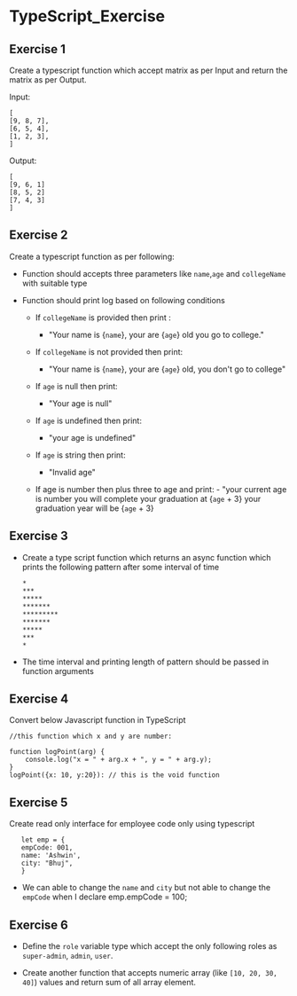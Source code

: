 # TypeScript_Exercise

## Exercise 1

Create a typescript function which accept matrix as per Input and return the matrix as per Output.

Input:

```
[
[9, 8, 7],
[6, 5, 4],
[1, 2, 3],
]
```

Output:

```
[
[9, 6, 1]
[8, 5, 2]
[7, 4, 3]
]
```

## Exercise 2

Create a typescript function as per following:

- Function should accepts three parameters like `name`,`age` and `collegeName` with suitable type
- Function should print log based on following conditions

  - If `collegeName` is provided then print :

    - "Your name is {`name`}, your are {`age`} old you go to college."

  - If `collegeName` is not provided then print:
    - "Your name is {`name`}, your are {`age`} old, you don't go to college"
  - If `age` is null then print:
    - "Your age is null"
  - If `age` is undefined then print:
    - "your age is undefined"
  - If `age` is string then print:
    - "Invalid age"
  - If age is number then plus three to age and print: - "your current age is number
    you will complete your graduation at {`age` + 3}
    your graduation year will be {`age` + 3}

## Exercise 3

- Create a type script function which returns an async function which prints the following pattern after some interval of time

  ```
  *
  ***
  *****
  *******
  *********
  *******
  *****
  ***
  *
  ```

- The time interval and printing length of pattern should be passed in function arguments

## Exercise 4

Convert below Javascript function in TypeScript

```
//this function which x and y are number:

function logPoint(arg) {
    console.log("x = " + arg.x + ", y = " + arg.y);
}
logPoint({x: 10, y:20}): // this is the void function
```

## Exercise 5

Create read only interface for employee code only using typescript

```
   let emp = {
   empCode: 001,
   name: 'Ashwin',
   city: "Bhuj",
   }
```

- We can able to change the `name` and `city` but not able to change the `empCode` when I declare emp.empCode = 100;

## Exercise 6

- Define the `role` variable type which accept the only following roles as `super-admin`, `admin`, `user`.

- Create another function that accepts numeric array (like `[10, 20, 30, 40]`) values and return sum of all array element.
